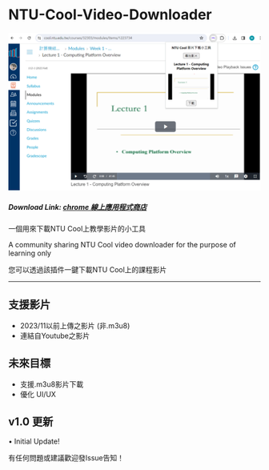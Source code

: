 # NTU-Cool-Video-Downloader

![Demo Image](./app/images/demo1.png)

##### Download Link: [chrome 線上應用程式商店](https://chromewebstore.google.com/detail/ntu-cool-%E5%BD%B1%E7%89%87%E4%B8%8B%E8%BC%89%E5%B0%8F%E5%B7%A5%E5%85%B7/nkncpjepiopdnibbcflhfjbdjicdpabj?hl=zh-TW)

一個用來下載NTU Cool上教學影片的小工具

A community sharing NTU Cool video downloader for the purpose of learning only

您可以透過該插件一鍵下載NTU Cool上的課程影片

---

## 支援影片
- 2023/11以前上傳之影片 (非.m3u8)
- 連結自Youtube之影片

## 未來目標
- 支援.m3u8影片下載
- 優化 UI/UX

## v1.0 更新
 • Initial Update!

有任何問題或建議歡迎發Issue告知！

